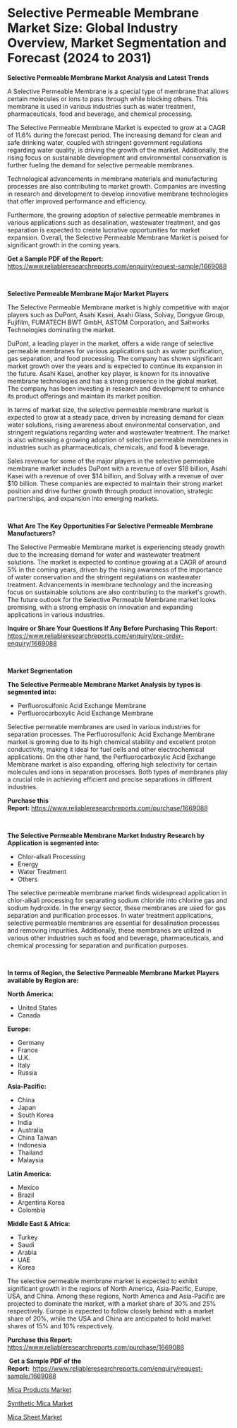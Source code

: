 <p><h1>Selective Permeable Membrane Market Size: Global Industry Overview, Market Segmentation and Forecast (2024 to 2031)</h1></p><p><strong>Selective Permeable Membrane Market Analysis and Latest Trends</strong></p>
<p><p>A Selective Permeable Membrane is a special type of membrane that allows certain molecules or ions to pass through while blocking others. This membrane is used in various industries such as water treatment, pharmaceuticals, food and beverage, and chemical processing.</p><p>The Selective Permeable Membrane Market is expected to grow at a CAGR of 11.6% during the forecast period. The increasing demand for clean and safe drinking water, coupled with stringent government regulations regarding water quality, is driving the growth of the market. Additionally, the rising focus on sustainable development and environmental conservation is further fueling the demand for selective permeable membranes.</p><p>Technological advancements in membrane materials and manufacturing processes are also contributing to market growth. Companies are investing in research and development to develop innovative membrane technologies that offer improved performance and efficiency.</p><p>Furthermore, the growing adoption of selective permeable membranes in various applications such as desalination, wastewater treatment, and gas separation is expected to create lucrative opportunities for market expansion. Overall, the Selective Permeable Membrane Market is poised for significant growth in the coming years.</p></p>
<p><strong>Get a Sample PDF of the Report:&nbsp;</strong> <a href="https://www.reliableresearchreports.com/enquiry/request-sample/1669088">https://www.reliableresearchreports.com/enquiry/request-sample/1669088</a></p>
<p>&nbsp;</p>
<p><strong>Selective Permeable Membrane Major Market Players</strong></p>
<p><p>The Selective Permeable Membrane market is highly competitive with major players such as DuPont, Asahi Kasei, Asahi Glass, Solvay, Dongyue Group, Fujifilm, FUMATECH BWT GmbH, ASTOM Corporation, and Saltworks Technologies dominating the market. </p><p>DuPont, a leading player in the market, offers a wide range of selective permeable membranes for various applications such as water purification, gas separation, and food processing. The company has shown significant market growth over the years and is expected to continue its expansion in the future. Asahi Kasei, another key player, is known for its innovative membrane technologies and has a strong presence in the global market. The company has been investing in research and development to enhance its product offerings and maintain its market position.</p><p>In terms of market size, the selective permeable membrane market is expected to grow at a steady pace, driven by increasing demand for clean water solutions, rising awareness about environmental conservation, and stringent regulations regarding water and wastewater treatment. The market is also witnessing a growing adoption of selective permeable membranes in industries such as pharmaceuticals, chemicals, and food & beverage.</p><p>Sales revenue for some of the major players in the selective permeable membrane market includes DuPont with a revenue of over $18 billion, Asahi Kasei with a revenue of over $14 billion, and Solvay with a revenue of over $10 billion. These companies are expected to maintain their strong market position and drive further growth through product innovation, strategic partnerships, and expansion into emerging markets.</p></p>
<p>&nbsp;</p>
<p><strong>What Are The Key Opportunities For Selective Permeable Membrane Manufacturers?</strong></p>
<p><p>The Selective Permeable Membrane market is experiencing steady growth due to the increasing demand for water and wastewater treatment solutions. The market is expected to continue growing at a CAGR of around 5% in the coming years, driven by the rising awareness of the importance of water conservation and the stringent regulations on wastewater treatment. Advancements in membrane technology and the increasing focus on sustainable solutions are also contributing to the market's growth. The future outlook for the Selective Permeable Membrane market looks promising, with a strong emphasis on innovation and expanding applications in various industries.</p></p>
<p><strong>Inquire or Share Your Questions If Any Before Purchasing This Report:</strong> <a href="https://www.reliableresearchreports.com/enquiry/pre-order-enquiry/1669088">https://www.reliableresearchreports.com/enquiry/pre-order-enquiry/1669088</a></p>
<p>&nbsp;</p>
<p><strong>Market Segmentation</strong></p>
<p><strong>The Selective Permeable Membrane Market Analysis by types is segmented into:</strong></p>
<p><ul><li>Perfluorosulfonic Acid Exchange Membrane</li><li>Perfluorocarboxylic Acid Exchange Membrane</li></ul></p>
<p><p>Selective permeable membranes are used in various industries for separation processes. The Perfluorosulfonic Acid Exchange Membrane market is growing due to its high chemical stability and excellent proton conductivity, making it ideal for fuel cells and other electrochemical applications. On the other hand, the Perfluorocarboxylic Acid Exchange Membrane market is also expanding, offering high selectivity for certain molecules and ions in separation processes. Both types of membranes play a crucial role in achieving efficient and precise separations in different industries.</p></p>
<p><strong>Purchase this Report:&nbsp;</strong><a href="https://www.reliableresearchreports.com/purchase/1669088">https://www.reliableresearchreports.com/purchase/1669088</a></p>
<p>&nbsp;</p>
<p><strong>The Selective Permeable Membrane Market Industry Research by Application is segmented into:</strong></p>
<p><ul><li>Chlor-alkali Processing</li><li>Energy</li><li>Water Treatment</li><li>Others</li></ul></p>
<p><p>The selective permeable membrane market finds widespread application in chlor-alkali processing for separating sodium chloride into chlorine gas and sodium hydroxide. In the energy sector, these membranes are used for gas separation and purification processes. In water treatment applications, selective permeable membranes are essential for desalination processes and removing impurities. Additionally, these membranes are utilized in various other industries such as food and beverage, pharmaceuticals, and chemical processing for separation and purification purposes.</p></p>
<p>&nbsp;</p>
<p><strong>In terms of Region, the Selective Permeable Membrane Market Players available by Region are:</strong></p>
<p>
    <p> <strong> North America: </strong>
        <ul>
            <li>United States</li>
            <li>Canada</li>
        </ul>
        </p> 
    <p> <strong> Europe: </strong>
        <ul>
            <li>Germany</li>
            <li>France</li>
            <li>U.K.</li>
            <li>Italy</li>
            <li>Russia</li>
        </ul>
        </p> 
    <p> <strong> Asia-Pacific: </strong>
        <ul>
            <li>China</li>
            <li>Japan</li>
            <li>South Korea</li>
            <li>India</li>
            <li>Australia</li>
            <li>China Taiwan</li>
            <li>Indonesia</li>
            <li>Thailand</li>
            <li>Malaysia</li>
        </ul>
        </p> 
    <p> <strong> Latin America: </strong>
        <ul>
            <li>Mexico</li>
            <li>Brazil</li>
            <li>Argentina Korea</li>
            <li>Colombia</li>
        </ul>
        </p> 
    <p> <strong> Middle East & Africa: </strong>
        <ul>
            <li>Turkey</li>
            <li>Saudi</li>
            <li>Arabia</li>
            <li>UAE</li>
            <li>Korea</li>
        </ul>
    </p>
    </p>
<p><p>The selective permeable membrane market is expected to exhibit significant growth in the regions of North America, Asia-Pacific, Europe, USA, and China. Among these regions, North America and Asia-Pacific are projected to dominate the market, with a market share of 30% and 25% respectively. Europe is expected to follow closely behind with a market share of 20%, while the USA and China are anticipated to hold market shares of 15% and 10% respectively.</p></p>
<p><strong>Purchase this Report: </strong><a href="https://www.reliableresearchreports.com/purchase/1669088">https://www.reliableresearchreports.com/purchase/1669088</a></p>
<p>&nbsp;<strong>Get a Sample PDF of the Report:&nbsp;&nbsp;</strong><a href="https://www.reliableresearchreports.com/enquiry/request-sample/1669088">https://www.reliableresearchreports.com/enquiry/request-sample/1669088</a></p>
<p><strong></strong></p>
<p><p><a href="https://github.com/kosella/Market-Research-Report-List-2/blob/main/mica-products-market.md">Mica Products Market</a></p><p><a href="https://github.com/singletonthaxterkelliehr2df/Market-Research-Report-List-1/blob/main/synthetic-mica-market.md">Synthetic Mica Market</a></p><p><a href="https://github.com/kufem1/Market-Research-Report-List-1/blob/main/mica-sheet-market.md">Mica Sheet Market</a></p></p>
